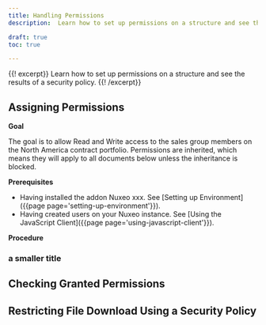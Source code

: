 ```yaml
---
title: Handling Permissions
description:  Learn how to set up permissions on a structure and see the results of a security policy.

draft: true
toc: true

---
```


{{! excerpt}}
Learn how to set up permissions on a structure and see the results of a security policy.
{{! /excerpt}}

## Assigning Permissions

**Goal**

The goal is to allow Read and Write access to the sales group members on the North America contract portfolio. Permissions are inherited, which means they will apply to all documents below unless the inheritance is blocked.

**Prerequisites**

* Having installed the addon Nuxeo xxx. See [Setting up Environment]({{page page='setting-up-environment'}}).
* Having created users on your Nuxeo instance. See [Using the JavaScript Client]({{page page='using-javascript-client'}}).

**Procedure**

### a smaller title

## Checking Granted Permissions

## Restricting File Download Using a Security Policy
